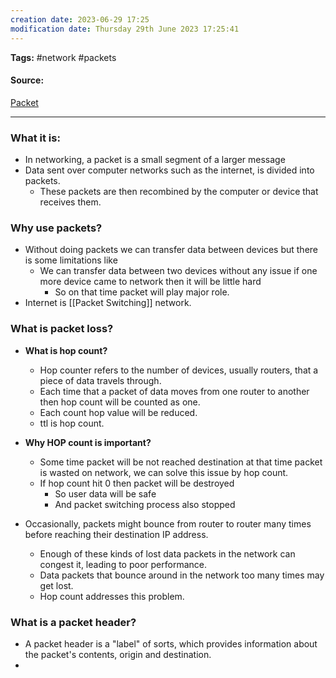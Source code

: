 ```yaml
---
creation date: 2023-06-29 17:25
modification date: Thursday 29th June 2023 17:25:41
---
```


**Tags:** #network #packets

#### Source:
[Packet](https://www.cloudflare.com/learning/network-layer/what-is-a-packet/)

--------------------------------------

### What it is:

* In networking, a packet is a small segment of a larger message
* Data sent over computer networks such as the internet, is divided into packets.
	* These packets are then recombined by the computer or device that receives them.

### Why use packets?

* Without doing packets we can transfer data between devices but there is some limitations like
	* We can transfer data between two devices without any issue if one more device came to network then it will be little hard
		* So on that time packet will play major role.
* Internet is [[Packet Switching]] network.

### What is packet loss?

* **What is hop count?**[](https://hopzero.com/what-does-hop-count-mean/)
	* Hop counter refers to the number of devices, usually routers, that a piece of data travels through.
	* Each time that a packet of data moves from one router to another then hop count will be counted as one.
	* Each count hop value will be reduced.
	* ttl is hop count.

* **Why HOP count is important?**
	* Some time packet will be not reached destination at that time packet is wasted on network, we can solve this issue by hop count.
	* If hop count hit 0 then packet will be destroyed
		* So user data will be safe
		* And packet switching process also stopped

* Occasionally, packets might bounce from router to router many times before reaching their destination IP address.
	* Enough of these kinds of lost data packets in the network can congest it, leading to poor performance.
	* Data packets that bounce around in the network too many times may get lost.
	* Hop count addresses this problem.

### What is a packet header?

* A packet header is a "label" of sorts, which provides information about the packet's contents, origin and destination.
* 